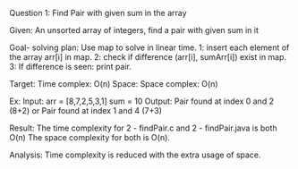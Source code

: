 Question 1: Find Pair with given sum in the array

Given: An unsorted array of integers, find a pair with given sum in it

Goal- solving plan:
   Use map to solve in linear time.
   1: insert each element of the array arr[i] in map.
   2: check if difference (arr[i], sumArr[i]) exist in map.
   3: If difference is seen: print pair.
   
   Target:
      Time complex: O(n)
   Space:
      Space complex: O(n)

Ex:
	Input:
		arr = [8,7,2,5,3,1]
		sum = 10
	Output:
		Pair found at index 0 and 2 (8+2)
		or
		Pair found at index 1 and 4 (7+3)


Result:
   The time complexity for 2 - findPair.c and 2 - findPair.java is both O(n)
   The space complexity for both is O(n).


Analysis:
	Time complexity is reduced with the extra usage of space.
